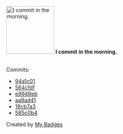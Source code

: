 <img src="https://my-badges.github.io/my-badges/morning-commits.png" alt="I commit in the morning." title="I commit in the morning." width="128">
<strong>I commit in the morning.</strong>
<br><br>

Commits:

- <a href="https://github.com/Rignchen/322_browser_client/commit/94a1c014860f735d85b6d7a90d03641da1d7c812">94a1c01</a>
- <a href="https://github.com/Rignchen/322_browser_client/commit/564cfdfebc8189c40391149d8bfe00c7aff307b8">564cfdf</a>
- <a href="https://github.com/Rignchen/322_browser_client/commit/e9949ebea4901ce9d73ccf97735d247b8cb1f6aa">e9949eb</a>
- <a href="https://github.com/Rignchen/dotfile/commit/aa9ad417b2e6060870d32cd012c03583971389cc">aa9ad41</a>
- <a href="https://github.com/Rignchen/dotfile/commit/19cb7a324657a04843aa5695c49e87b102d46c0b">19cb7a3</a>
- <a href="https://github.com/Rignchen/dotfile/commit/585c0b4913f372b8e9a018bf4dbb0a72d92cb34e">585c0b4</a>


Created by <a href="https://github.com/my-badges/my-badges">My Badges</a>